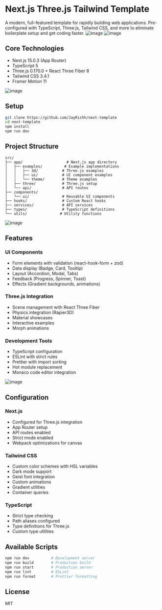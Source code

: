 # Next.js Three.js Tailwind Template

A modern, full-featured template for rapidly building web applications. Pre-configured with TypeScript, Three.js, Tailwind CSS, and more to eliminate boilerplate setup and get coding faster.
![image](https://github.com/user-attachments/assets/717960fe-6811-4621-9f3b-e9201c2f840a)
![image](https://github.com/user-attachments/assets/e912b63c-4ff3-497c-b90a-24c6766cb0e4)


## Core Technologies

- Next.js 15.0.3 (App Router)
- TypeScript 5
- Three.js 0.170.0 + React Three Fiber 8
- Tailwind CSS 3.4.1
- Framer Motion 11

![image](https://github.com/user-attachments/assets/4e86010d-f88a-4e43-a388-ec54746f8fd0)

## Setup

```bash
git clone https://github.com/JayRichh/next-template
cd next-template
npm install
npm run dev
```

## Project Structure

```
src/
├── app/                    # Next.js app directory
│   ├── examples/          # Example implementations
│   │   ├── 3d/           # Three.js examples
│   │   ├── ui/           # UI component examples
│   │   └── theme/        # Theme examples
│   ├── three/            # Three.js setup
│   └── api/              # API routes
├── components/
│   └── ui/               # Reusable UI components
├── hooks/                # Custom React hooks
├── services/             # API services
├── types/                # TypeScript definitions
└── utils/               # Utility functions
```

![image](https://github.com/user-attachments/assets/3acd0a7e-3415-4b07-a16d-e8522874879a)

## Features

### UI Components

- Form elements with validation (react-hook-form + zod)
- Data display (Badge, Card, Tooltip)
- Layout (Accordion, Modal, Tabs)
- Feedback (Progress, Spinner, Toast)
- Effects (Gradient backgrounds, animations)

### Three.js Integration

- Scene management with React Three Fiber
- Physics integration (Rapier3D)
- Material showcases
- Interactive examples
- Morph animations

### Development Tools

- TypeScript configuration
- ESLint with strict rules
- Prettier with import sorting
- Hot module replacement
- Monaco code editor integration

![image](https://github.com/user-attachments/assets/eb1375a2-0654-4c88-bcfd-2460cdb01e56)

## Configuration

### Next.js

- Configured for Three.js integration
- App Router setup
- API routes enabled
- Strict mode enabled
- Webpack optimizations for canvas

### Tailwind CSS

- Custom color schemes with HSL variables
- Dark mode support
- Geist font integration
- Custom animations
- Gradient utilities
- Container queries

### TypeScript

- Strict type checking
- Path aliases configured
- Type definitions for Three.js
- Custom type utilities

## Available Scripts

```bash
npm run dev          # Development server
npm run build        # Production build
npm run start        # Production server
npm run lint         # ESLint
npm run format       # Prettier formatting
```

## License

MIT
